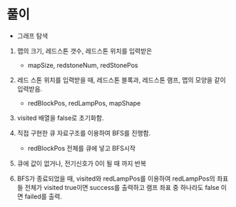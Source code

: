 # 풀이

- 그래프 탐색

1. 맵의 크기, 레드스톤 갯수, 레드스톤 위치를 입력받은
    - mapSize, redstoneNum, redStonePos

2. 레드 스톤 위치를 입력받을 때, 레드스톤 블록과, 레드스톤 램프, 맵의 모양을 같이 입력받음.
    - redBlockPos, redLampPos, mapShape

3. visited 배열을 false로 초기화함.
4. 직접 구현한 큐 자료구조를 이용하여 BFS를 진행함.
    - redBlockPos 전체를 큐에 넣고 BFS시작

5. 큐에 값이 없거나, 전기신호가 0이 될 때 까지 반복

6. BFS가 종료되었을 때, visited와 redLampPos를 이용하여 redLampPos의 좌표들 전체가 visited true이면 success를 출력하고 램프 좌표 중 하나라도 false 이면 failed를 출력.